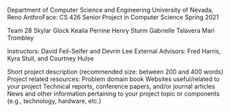 Department of Computer Science and Engineering
University of Nevada, Reno
AnthroFace: CS 426 Senior Project in Computer Science
Spring 2021

Team 28
Skylar Glock
Kealia Perrine
Henry Sturm
Gabrielle Talavera
Mari Trombley

Instructors: David Feil-Seifer and Devrin Lee
External Advisors: Fred Harris, Kyra Stull, and Courtney Hulse

Short project description (recommended size: between 200 and 400 words)
Project related resources:
Problem domain book
Websites useful/related to your project
Technical reports, conference papers, and/or journal articles
News and other information pertaining to your project topic or components (e.g., technology, hardware, etc.)
